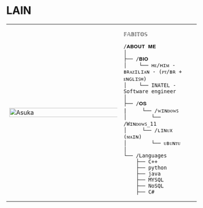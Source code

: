 # LAIN

<table>
  <tr>
    <td style="width: 60%;">
       <img src="https://github.com/FabioAGC/LAIN/blob/main/imagem_2024-11-18_210132077.png" alt="Asuka" style="width: 200%; border: none;"/>
    </td>
    <td style="width: 50%; vertical-align: top;">
      <p style="font-family: monospace; font-size: 16px;">
     
        
    𝔽𝔸𝔹𝕀𝕋𝕆𝕊

</p>

    /𝐀𝐁𝐎𝐔𝐓 𝐌𝐄
    │
    ├── /𝐁𝐈𝐎
    │    └── ʜᴇ/ʜɪᴍ - ʙʀᴀᴢɪʟɪᴀɴ - (ᴘᴛ/ʙʀ + ᴇɴɢʟɪꜱʜ)
    │    └── INATEL - Software engineer
    │
    ├── /𝐎𝐒
    |     └── /ᴡɪɴᴅᴏᴡꜱ
    │        └── /Wɪɴᴅᴏᴡꜱ_𝟣𝟣
    │     └── /ʟɪɴᴜx (ᴍᴀɪɴ)
    │        └── ᴜʙᴜɴᴛᴜ
    │           
    └── /Languages
        ├── C++
        ├── python
        ├── java
        ├── MYSQL
        ├── NoSQL
        ├── C#
        
        
  </tr>
</table>
